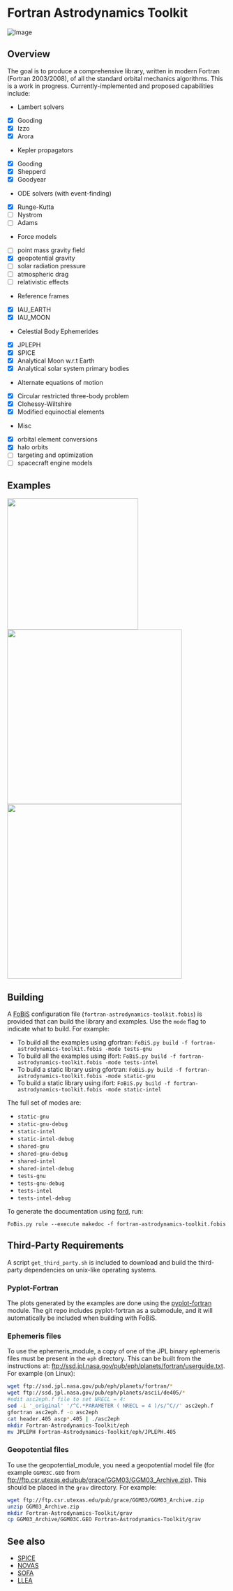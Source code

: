 Fortran Astrodynamics Toolkit
=============================

![Image](https://raw.githubusercontent.com/jacobwilliams/Fortran-Astrodynamics-Toolkit/master/tests/pork_chop/pork_chop.png)

## Overview

The goal is to produce a comprehensive library, written in modern Fortran (Fortran 2003/2008), of all the standard orbital mechanics algorithms.  This is a work in progress.  Currently-implemented and proposed capabilities include:

 * Lambert solvers
  - [x] Gooding
  - [x] Izzo
  - [x] Arora
 * Kepler propagators
  - [x] Gooding
  - [x] Shepperd
  - [x] Goodyear
 * ODE solvers (with event-finding)
  - [x] Runge-Kutta
  - [ ] Nystrom
  - [ ] Adams
 * Force models
  - [ ] point mass gravity field
  - [x] geopotential gravity
  - [ ] solar radiation pressure
  - [ ] atmospheric drag
  - [ ] relativistic effects
 * Reference frames
  - [x] IAU_EARTH
  - [x] IAU_MOON
 * Celestial Body Ephemerides
  - [x] JPLEPH
  - [x] SPICE
  - [x] Analytical Moon w.r.t Earth
  - [x] Analytical solar system primary bodies
 * Alternate equations of motion
  - [x] Circular restricted three-body problem
  - [x] Clohessy-Wiltshire
  - [x] Modified equinoctial elements
 * Misc
  - [x] orbital element conversions
  - [x] halo orbits
  - [ ] targeting and optimization
  - [ ] spacecraft engine models

## Examples

<a href="https://github.com/jacobwilliams/Fortran-Astrodynamics-Toolkit/tree/master/tests/crtbp"><img src="https://github.com/jacobwilliams/Fortran-Astrodynamics-Toolkit/blob/master/tests/crtbp/crtbp_test.png" align="center" height="300"></a>
<a href="https://github.com/jacobwilliams/Fortran-Astrodynamics-Toolkit/tree/master/tests/gravity"><img src="https://github.com/jacobwilliams/Fortran-Astrodynamics-Toolkit/blob/master/tests/gravity/trajectory.png" align="center" height="400"></a>
<a href="https://github.com/jacobwilliams/Fortran-Astrodynamics-Toolkit/tree/master/tests/dro"><img src="https://github.com/jacobwilliams/Fortran-Astrodynamics-Toolkit/blob/master/tests/dro/dros.png" align="center" height="400"></a>

## Building

A [FoBiS](https://github.com/szaghi/FoBiS) configuration file (`fortran-astrodynamics-toolkit.fobis`) is provided that can build the library and examples. Use the `mode` flag to indicate what to build. For example:

* To build all the examples using gfortran: `FoBiS.py build -f fortran-astrodynamics-toolkit.fobis -mode tests-gnu`
* To build all the examples using ifort: `FoBiS.py build -f fortran-astrodynamics-toolkit.fobis -mode tests-intel`
* To build a static library using gfortran: `FoBiS.py build -f fortran-astrodynamics-toolkit.fobis -mode static-gnu`
* To build a static library using ifort: `FoBiS.py build -f fortran-astrodynamics-toolkit.fobis -mode static-intel`

The full set of modes are:

* `static-gnu`
* `static-gnu-debug`
* `static-intel`
* `static-intel-debug`
* `shared-gnu`
* `shared-gnu-debug`
* `shared-intel`
* `shared-intel-debug`
* `tests-gnu`
* `tests-gnu-debug`
* `tests-intel`
* `tests-intel-debug`

To generate the documentation using [ford](https://github.com/cmacmackin/ford), run:

```
FoBis.py rule --execute makedoc -f fortran-astrodynamics-toolkit.fobis
```

## Third-Party Requirements

A script `get_third_party.sh` is included to download and build the third-party dependencies on unix-like operating systems.

### Pyplot-Fortran

The plots generated by the examples are done using the [pyplot-fortran](https://github.com/jacobwilliams/pyplot-fortran) module. The git repo includes pyplot-fortran as a submodule, and it will automatically be included when building with FoBiS.

### Ephemeris files

To use the ephemeris_module, a copy of one of the JPL binary ephemeris files must be present in the ```eph``` directory.  This can be built from the instructions at: ftp://ssd.jpl.nasa.gov/pub/eph/planets/fortran/userguide.txt.  For example (on Linux):
```bash
wget ftp://ssd.jpl.nasa.gov/pub/eph/planets/fortran/*
wget ftp://ssd.jpl.nasa.gov/pub/eph/planets/ascii/de405/*
#edit asc2eph.f file to set NRECL = 4:
sed -i '_original' '/^C.*PARAMETER ( NRECL = 4 )/s/^C//' asc2eph.f
gfortran asc2eph.f -o asc2eph
cat header.405 ascp*.405 | ./asc2eph
mkdir Fortran-Astrodynamics-Toolkit/eph
mv JPLEPH Fortran-Astrodynamics-Toolkit/eph/JPLEPH.405
```

### Geopotential files

To use the geopotential_module, you need a geopotential model file (for example ```GGM03C.GEO``` from ftp://ftp.csr.utexas.edu/pub/grace/GGM03/GGM03_Archive.zip). This should be placed in the ```grav``` directory.  For example:
```bash
wget ftp://ftp.csr.utexas.edu/pub/grace/GGM03/GGM03_Archive.zip
unzip GGM03_Archive.zip
mkdir Fortran-Astrodynamics-Toolkit/grav
cp GGM03_Archive/GGM03C.GEO Fortran-Astrodynamics-Toolkit/grav
```

## See also

 * [SPICE](http://naif.jpl.nasa.gov/naif/toolkit.html)
 * [NOVAS](http://aa.usno.navy.mil/software/novas/novas_info.php)
 * [SOFA](http://www.iausofa.org)
 * [LLEA](https://github.com/helgee/LLEA)
